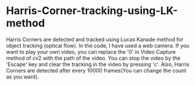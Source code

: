 # Harris-Corner-tracking-using-LK-method

Harris Corners are detected and tracked using Lucas Kanade method for object tracking (optical flow). In the code, I have used a web camera. If you want to play your own video, you can replace the '0' in Video Capture method of cv2 with the path of the video. You can stop the video by the 'Escape' key and clear the tracking in the video by pressing 'c'. Also, Harris Corners are detected after every 10000 frames(You can change the count as you want).
